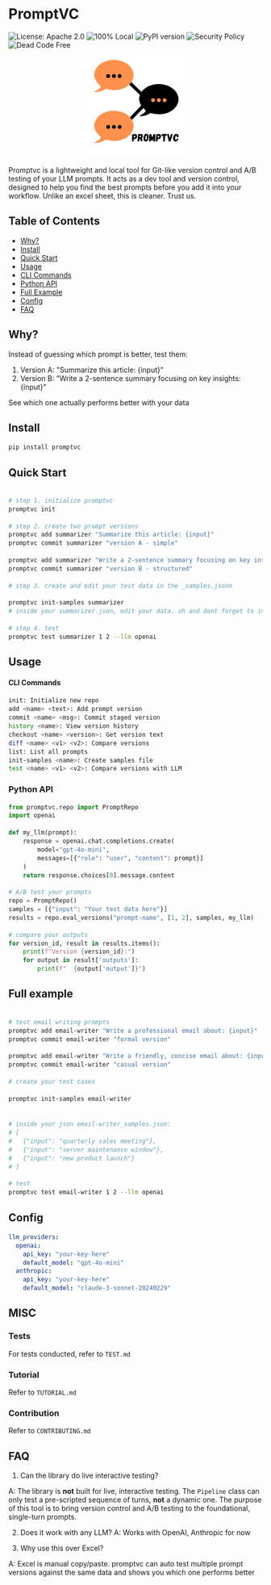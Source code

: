 # PromptVC

![License: Apache 2.0](https://img.shields.io/badge/License-Apache%202.0-blue.svg)
![100% Local](https://img.shields.io/badge/privacy-100%25%20local-brightgreen)
![PyPI version](https://img.shields.io/pypi/v/skylos)
![Security Policy](https://img.shields.io/badge/security-policy-brightgreen)
![Dead Code Free](https://img.shields.io/badge/Dead_Code-Free-brightgreen?logo=moleculer&logoColor=white)

<div align="center">
   <img src="assets/promptvc.png" alt="promptvc Logo" width="200">
</div>

Promptvc is a lightweight and local tool for Git-like version control and A/B testing of your LLM prompts. It acts as a dev tool and version control, designed to help you find the best prompts before you add it into your workflow. Unlike an excel sheet, this is cleaner. Trust us. 

## Table of Contents
- [Why?](#why)
- [Install](#install)
- [Quick Start](#quick-start)
- [Usage](#usage)
 - [CLI Commands](#cli-commands)
 - [Python API](#python-api)
- [Full Example](#full-example)
- [Config](#config)
- [FAQ](#faq)

## Why?

Instead of guessing which prompt is better, test them:

1. Version A: "Summarize this article: {input}"
2. Version B: "Write a 2-sentence summary focusing on key insights: {input}"

See which one actually performs better with your data

## Install

```bash
pip install promptvc
```

## Quick Start
``` bash

# step 1. initialize promptvc
promptvc init

# step 2. create two prompt versions
promptvc add summarizer "Summarize this article: {input}"
promptvc commit summarizer "version A - simple"

promptvc add summarizer "Write a 2-sentence summary focusing on key insights: {input}"  
promptvc commit summarizer "version B - structured"

# step 3. create and edit your test data in the _samples.jsonn

promptvc init-samples summarizer
# inside your summarizer.json, edit your data. oh and dont forget to input your api keys

# step 4. test
promptvc test summarizer 1 2 --llm openai
```

## Usage 

#### CLI Commands 

```bash
init: Initialize new repo
add <name> <text>: Add prompt version  
commit <name> <msg>: Commit staged version
history <name>: View version history
checkout <name> <version>: Get version text
diff <name> <v1> <v2>: Compare versions
list: List all prompts
init-samples <name>: Create samples file
test <name> <v1> <v2>: Compare versions with LLM
```

### Python API

``` python
from promptvc.repo import PromptRepo
import openai

def my_llm(prompt):
    response = openai.chat.completions.create(
        model="gpt-4o-mini",
        messages=[{"role": "user", "content": prompt}]
    )
    return response.choices[0].message.content

# A/B test your prompts
repo = PromptRepo()
samples = [{"input": "Your test data here"}]
results = repo.eval_versions("prompt-name", [1, 2], samples, my_llm)

# compare your outputs
for version_id, result in results.items():
    print(f"Version {version_id}:")
    for output in result['outputs']:
        print(f"  {output['output']}")

```

## Full example

```bash

# test email writing prompts
promptvc add email-writer "Write a professional email about: {input}"
promptvc commit email-writer "formal version"

promptvc add email-writer "Write a friendly, concise email about: {input}"
promptvc commit email-writer "casual version"

# create your test cases

promptvc init-samples email-writer


# inside your json email-writer_samples.json:
# [
#   {"input": "quarterly sales meeting"},
#   {"input": "server maintenance window"},
#   {"input": "new product launch"}
# ]

# test
promptvc test email-writer 1 2 --llm openai
```

## Config

```yaml
llm_providers:
  openai:
    api_key: "your-key-here"
    default_model: "gpt-4o-mini"
  anthropic:
    api_key: "your-key-here"  
    default_model: "claude-3-sonnet-20240229"
```

## MISC

### Tests
For tests conducted, refer to `TEST.md`

### Tutorial
Refer to `TUTORIAL.md`

### Contribution
Refer to `CONTRIBUTING.md`

## FAQ

1. Can the library do live interactive testing?

A: The library is **not** built for live, interactive testing. The `Pipeline` class can only test a pre-scripted sequence of turns, **not** a dynamic one. The purpose of this tool is to bring version control and A/B testing to the foundational, single-turn prompts.

2. Does it work with any LLM?
A: Works with OpenAI, Anthropic for now

3. Why use this over Excel?

A: Excel is manual copy/paste. promptvc can auto test multiple prompt versions against the same data and shows you which one performs better